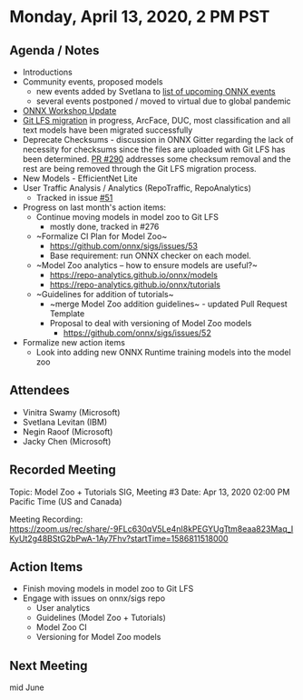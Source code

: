 <!--- SPDX-License-Identifier: Apache-2.0 -->

# Monday, April 13, 2020, 2 PM PST

## Agenda / Notes
* Introductions
* Community events, proposed models
  * new events added by Svetlana to [list of upcoming ONNX events](https://github.com/onnx/sigs/blob/master/models-tutorials/docs/CommunityEvents.md)
  * several events postponed / moved to virtual due to global pandemic
* [ONNX Workshop Update](https://github.com/onnx/sigs/blob/master/models-tutorials/docs/onnx-workshop-modelzoo-SIG-update.pdf)
* [Git LFS migration](https://github.com/onnx/models/issues/271) in progress, ArcFace, DUC, most classification and all text models have been migrated successfully
* Deprecate Checksums - discussion in ONNX Gitter regarding the lack of necessity for checksums since the files are uploaded with Git LFS has been determined. [PR #290](https://github.com/onnx/models/pull/290) addresses some checksum removal and the rest are being removed through the Git LFS migration process.
* New Models - EfficientNet Lite
* User Traffic Analysis / Analytics (RepoTraffic, RepoAnalytics)
  * Tracked in issue [#51](https://github.com/onnx/sigs/issues/51)
* Progress on last month's action items:
  * Continue moving models in model zoo to Git LFS
    * mostly done, tracked in #276
  * ~Formalize CI Plan for Model Zoo~
    * https://github.com/onnx/sigs/issues/53
    * Base requirement: run ONNX checker on each model.
  * ~Model Zoo analytics – how to ensure models are useful?~
    * https://repo-analytics.github.io/onnx/models
    * https://repo-analytics.github.io/onnx/tutorials
  * ~Guidelines for addition of tutorials~
    * ~merge Model Zoo addition guidelines~ - updated Pull Request Template
    * Proposal to deal with versioning of Model Zoo models
      * https://github.com/onnx/sigs/issues/52
* Formalize new action items
  * Look into adding new ONNX Runtime training models into the model zoo

## Attendees
* Vinitra Swamy (Microsoft)
* Svetlana Levitan (IBM)
* Negin Raoof (Microsoft)
* Jacky Chen (Microsoft)

## Recorded Meeting
Topic: Model Zoo + Tutorials SIG, Meeting #3
Date: Apr 13, 2020 02:00 PM Pacific Time (US and Canada)

Meeting Recording:
https://zoom.us/rec/share/-9FLc630qV5Le4nI8kPEGYUgTtm8eaa823Maq_IKyUt2g48BStG2bPwA-1Ay7Fhv?startTime=1586811518000

## Action Items
* Finish moving models in model zoo to Git LFS
* Engage with issues on onnx/sigs repo
  * User analytics
  * Guidelines (Model Zoo + Tutorials)
  * Model Zoo CI
  * Versioning for Model Zoo models

## Next Meeting
mid June
